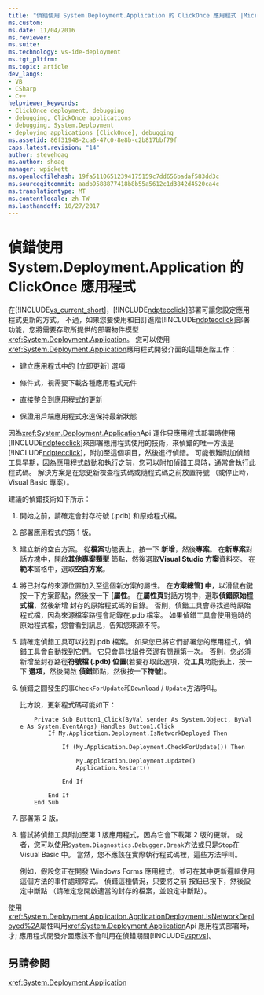 ```yaml
---
title: "偵錯使用 System.Deployment.Application 的 ClickOnce 應用程式 |Microsoft 文件"
ms.custom: 
ms.date: 11/04/2016
ms.reviewer: 
ms.suite: 
ms.technology: vs-ide-deployment
ms.tgt_pltfrm: 
ms.topic: article
dev_langs:
- VB
- CSharp
- C++
helpviewer_keywords:
- ClickOnce deployment, debugging
- debugging, ClickOnce applications
- debugging, System.Deployment
- deploying applications [ClickOnce], debugging
ms.assetid: 86f31948-2ca8-47c0-8e8b-c2b817bbf79f
caps.latest.revision: "14"
author: stevehoag
ms.author: shoag
manager: wpickett
ms.openlocfilehash: 19fa51106512394175159c7dd656badaf583dd3c
ms.sourcegitcommit: aadb9588877418b8b55a5612c1d3842d4520ca4c
ms.translationtype: MT
ms.contentlocale: zh-TW
ms.lasthandoff: 10/27/2017
---
```

# <a name="debugging-clickonce-applications-that-use-systemdeploymentapplication"></a>偵錯使用 System.Deployment.Application 的 ClickOnce 應用程式
在[!INCLUDE[vs_current_short](../code-quality/includes/vs_current_short_md.md)]，[!INCLUDE[ndptecclick](../deployment/includes/ndptecclick_md.md)]部署可讓您設定應用程式更新的方式。 不過，如果您要使用和自訂進階[!INCLUDE[ndptecclick](../deployment/includes/ndptecclick_md.md)]部署功能，您將需要存取所提供的部署物件模型<xref:System.Deployment.Application>。 您可以使用<xref:System.Deployment.Application>應用程式開發介面的這類進階工作：  
  
-   建立應用程式中的 [立即更新] 選項  
  
-   條件式，視需要下載各種應用程式元件  
  
-   直接整合到應用程式的更新  
  
-   保證用戶端應用程式永遠保持最新狀態  
  
 因為<xref:System.Deployment.Application>Api 運作只應用程式部署時使用[!INCLUDE[ndptecclick](../deployment/includes/ndptecclick_md.md)]來部署應用程式使用的技術，來偵錯的唯一方法是[!INCLUDE[ndptecclick](../deployment/includes/ndptecclick_md.md)]，附加至這個項目，然後進行偵錯。 可能很難附加偵錯工具早期，因為應用程式啟動和執行之前，您可以附加偵錯工具時，通常會執行此程式碼。 解決方案是在您更新檢查程式碼或隨程式碼之前放置符號 （或停止時，Visual Basic 專案）。  
  
 建議的偵錯技術如下所示：  
  
1.  開始之前，請確定會封存符號 (.pdb) 和原始程式檔。  
  
2.  部署應用程式的第 1 版。  
  
3.  建立新的空白方案。 從**檔案**功能表上，按一下 **新增**，然後**專案**。 在**新專案**對話方塊中，開啟**其他專案類型** 節點，然後選取**Visual Studio 方案**資料夾。 在**範本**窗格中，選取**空白方案**。  
  
4.  將已封存的來源位置加入至這個新方案的屬性。 在**方案總管] 中**，以滑鼠右鍵按一下方案節點，然後按一下 [**屬性**。 在**屬性頁**對話方塊中，選取**偵錯原始程式檔**，然後新增 封存的原始程式碼的目錄。 否則，偵錯工具會尋找過時原始程式檔，因為來源檔案路徑會記錄在.pdb 檔案。 如果偵錯工具會使用過時的原始程式檔，您會看到訊息，告知您來源不符。  
  
5.  請確定偵錯工具可以找到.pdb 檔案。 如果您已將它們部署您的應用程式，偵錯工具會自動找到它們。 它只會尋找組件旁邊有問題第一次。 否則，您必須新增至封存路徑**符號檔 (.pdb) 位置**(若要存取此選項，從**工具**功能表上，按一下 **選項**，然後開啟  **偵錯**節點，然後按一下**符號**)。  
  
6.  偵錯之間發生的事`CheckForUpdate`和`Download` / `Update`方法呼叫。  
  
     比方說，更新程式碼可能如下：  
  
    ```  
        Private Sub Button1_Click(ByVal sender As System.Object, ByVal e As System.EventArgs) Handles Button1.Click  
            If My.Application.Deployment.IsNetworkDeployed Then  
  
                If (My.Application.Deployment.CheckForUpdate()) Then  
  
                    My.Application.Deployment.Update()  
                    Application.Restart()  
  
                End If  
  
            End If  
        End Sub  
    ```  
  
7.  部署第 2 版。  
  
8.  嘗試將偵錯工具附加至第 1 版應用程式，因為它會下載第 2 版的更新。 或者，您可以使用`System.Diagnostics.Debugger.Break`方法或只是`Stop`在 Visual Basic 中。 當然，您不應該在實際執行程式碼裡，這些方法呼叫。  
  
     例如，假設您正在開發 Windows Forms 應用程式，並可在其中更新邏輯使用這個方法的事件處理常式。 偵錯這種情況，只要將之前 按鈕已按下，然後設定中斷點 （請確定您開啟適當的封存的檔案，並設定中斷點）。  
  
 使用<xref:System.Deployment.Application.ApplicationDeployment.IsNetworkDeployed%2A>屬性叫用<xref:System.Deployment.Application>Api 應用程式部署時，才; 應用程式開發介面應該不會叫用在偵錯期間[!INCLUDE[vsprvs](../code-quality/includes/vsprvs_md.md)]。  
  
## <a name="see-also"></a>另請參閱  
 <xref:System.Deployment.Application>